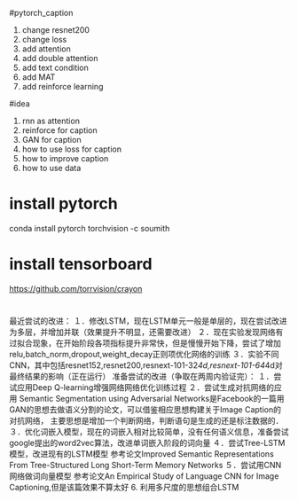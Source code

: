 #pytorch_caption
1. change resnet200
2. change loss
3. add attention
4. add double attention
5. add text condition
6. add MAT
7. add reinforce learning


#idea
1. rnn as attention
2. reinforce for caption
3. GAN for caption
4. how to use loss for caption
5. how to improve caption
6. how to use data

# install pytorch
conda install pytorch torchvision -c soumith

# install tensorboard
https://github.com/torrvision/crayon

#
最近尝试的改进：
１．修改LSTM，现在LSTM单元一般是单层的，现在尝试改进为多层，并增加并联（效果提升不明显，还需要改进）
２．现在实验发现网络有过拟合现象，在开始阶段各项指标提升非常快，但是慢慢开始下降，尝试了增加relu,batch_norm,dropout,weight_decay正则项优化网络的训练
３．实验不同CNN，其中包括resnet152,resnet200,resnext-101-32*4d,resnext-101-64*4d对最终结果的影响（正在运行）
准备尝试的改进（争取在两周内验证完）：
１．尝试应用Deep Q-learning增强网络网络优化训练过程
２．尝试生成对抗网络的应用
Semantic Segmentation using Adversarial Networks是Facebook的一篇用GAN的思想去做语义分割的论文，可以借鉴相应思想构建关于Image Caption的对抗网络，
主要思想是增加一个判断网络，判断语句是生成的还是标注数据的．
３．优化词嵌入模型，现在的词嵌入相对比较简单，没有任何语义信息，准备尝试google提出的word2vec算法，改进单词嵌入阶段的词向量
４．尝试Tree-LSTM模型，改进现有的LSTM模型
参考论文Improved Semantic Representations From Tree-Structured Long Short-Term Memory Networks
５．尝试用CNN网络做词向量模型
参考论文An Empirical Study of Language CNN for Image Captioning,但是该篇效果不算太好
6. 利用多尺度的思想组合LSTM